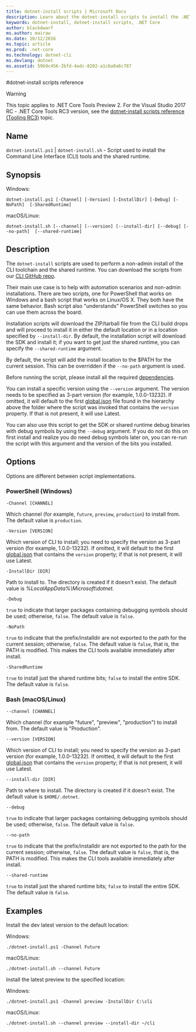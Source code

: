 ```yaml
---
title: dotnet-install scripts | Microsoft Docs
description: Learn about the dotnet-install scripts to install the .NET Core CLI tools and the shared runtime. 
keywords: dotnet-install, dotnet-install scripts, .NET Core
author: blackdwarf
ms.author: mairaw
ms.date: 10/12/2016
ms.topic: article
ms.prod: .net-core
ms.technology: dotnet-cli
ms.devlang: dotnet
ms.assetid: 59b9c456-2bfd-4adc-8202-a1c6a0a6c787
---
```


#dotnet-install scripts reference

> [!WARNING]
> This topic applies to .NET Core Tools Preview 2. For the  Visual Studio 2017 RC - .NET Core Tools RC3 version,
> see the [dotnet-install scripts reference (Tooling RC3)](../preview3/tools/dotnet-install-script.md) topic.

## Name
`dotnet-install.ps1` | `dotnet-install.sh` - Script used to install the Command Line Interface (CLI) tools and the shared runtime.

## Synopsis
Windows:

`dotnet-install.ps1 [-Channel] [-Version]
    [-InstallDir] [-Debug] [-NoPath] 
    [-SharedRuntime]`

macOS/Linux:

`dotnet-install.sh [--channel] [--version]
    [--install-dir] [--debug] [--no-path] 
    [--shared-runtime]`

## Description
The `dotnet-install` scripts are used to perform a non-admin install of the CLI toolchain and the shared runtime. You can download the scripts from our [CLI GitHub repo](https://github.com/dotnet/cli/tree/rel/1.0.0-preview2/scripts/obtain). 

Their main use case is to help with automation scenarios and non-admin installations. There are two scripts, one for PowerShell that works on Windows and a bash script that works on Linux/OS X. They both have the same behavior. Bash script also "understands" PowerShell switches so you can use them across the board. 

Installation scripts will download the ZIP/tarball file from the CLI build drops and will proceed to install it in either the default location or in a location specified by `--install-dir`. By default, the installation script 
will download the SDK and install it; if you want to get just the shared runtime, you can specify the `--shared-runtime` argument. 

By default, the script will add the install location to the $PATH for the current session. This can be overridden if the `--no-path` argument is used. 

Before running the script, please install all the required [dependencies](https://github.com/dotnet/core/blob/master/Documentation/prereqs.md).

You can install a specific version using the `--version` argument. The version needs to be specified as 3-part version (for example, 1.0.0-13232). If omitted, it will default to the first [global.json](global-json.md) file found in the hierarchy above the folder where the script was invoked that contains the `version` property. If that is not present, it will use Latest.

You can also use this script to get the SDK or shared runtime debug binaries with debug symbols by using the `--debug` argument. If you do not do this on first install and realize you do need debug symbols later on, you can re-run the script with this argument and the version of the bits you installed. 

## Options
Options are different between script implementations. 

### PowerShell (Windows)
`-Channel [CHANNEL]`

Which channel (for example, `future`, `preview`, `production`) to install from. The default value is `production`.

`-Version [VERSION]`

Which version of CLI to install; you need to specify the version as 3-part version (for example, 1.0.0-13232). If omitted, it will default to the first [global.json](global-json.md) that contains the `version` property; if that is not present, it will use Latest. 	

`-InstallDir [DIR]`

Path to install to. The directory is created if it doesn't exist. The default value is *%LocalAppData%\Microsoft\dotnet*.

`-Debug`

`true` to indicate that larger packages containing debugging symbols should be used; otherwise, `false`. The default value is `false`.

`-NoPath`

`true` to indicate that the prefix/installdir are not exported to the path for the current session; otherwise, `false`. 
The default value is `false`, that is, the PATH is modified. 
This makes the CLI tools available immediately after install. 

`-SharedRuntime`

`true` to install just the shared runtime bits; `false` to install the entire SDK. The default value is `false`.

### Bash (macOS/Linux)
`--channel [CHANNEL]`

Which channel (for example "future", "preview", "production") to install from. The default value is "Production".

`--version [VERSION]`

Which version of CLI to install; you need to specify the version as 3-part version (for example, 1.0.0-13232). If omitted, it will default to the first [global.json](global-json.md) that contains the `version` property; if that is not present, it will use Latest. 	

`--install-dir [DIR]`

Path to where to install. The directory is created if it doesn't exist. The default value is `$HOME/.dotnet`.

`--debug`

`true` to indicate that larger packages containing debugging symbols should be used; otherwise, `false`. The default value is `false`.

`--no-path`

`true` to indicate that the prefix/installdir are not exported to the path for the current session; otherwise, `false`. 
The default value is `false`, that is, the PATH is modified. 
This makes the CLI tools available immediately after install.  

`--shared-runtime`

`true` to install just the shared runtime bits; `false` to install the entire SDK. The default value is `false`.

## Examples

Install the dev latest version to the default location:

Windows:

`./dotnet-install.ps1 -Channel Future`

macOS/Linux:

`./dotnet-install.sh --channel Future`

Install the latest preview to the specified location:

Windows:

`./dotnet-install.ps1 -Channel preview -InstallDir C:\cli`

macOS/Linux:

`./dotnet-install.sh --channel preview --install-dir ~/cli`
